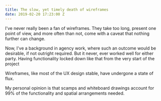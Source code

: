 ```yaml
---
title: The slow, yet timely death of wireframes
date: 2019-02-20 17:23:00 Z
---
```


I've never really been a fan of wireframes. They take too long, present one point of view, and more often than not, come with a caveat that nothing further can change. 

Now, I've a background in agency work, where such an outcome would be desirable, if not outright required. But it never, ever worked well for either party. Having functionality locked down like that from the very start of the project 

Wireframes, like most of the UX design stable, have undergone a state of flux. 

My personal opinion is that scamps and whiteboard drawings account for 99% of the functionality and spatial arrangements needed. 
